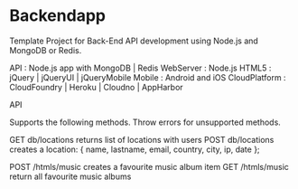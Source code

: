 Backendapp
==========

Template Project for Back-End API development using Node.js and MongoDB or Redis.

API				: Node.js app with MongoDB | Redis
WebServer		: Node.js
HTML5			: jQuery | jQueryUI | jQueryMobile
Mobile 			: Android and iOS
CloudPlatform	: CloudFoundry | Heroku | Cloudno | AppHarbor

API

Supports the following methods. Throw errors for unsupported methods.

GET 	db/locations		returns list of locations with users
POST 	db/locations		creates a location: { name, lastname, email, country, city, ip, date };

POST	/htmls/music	creates a favourite music album item
GET		/htmls/music	return all favourite music albums